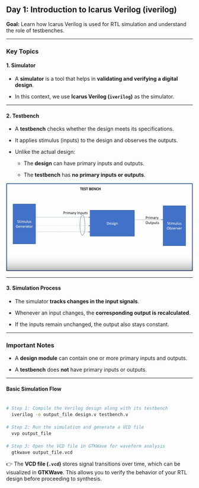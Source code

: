 ## **Day 1: Introduction to Icarus Verilog (iverilog)**

**Goal:** Learn how Icarus Verilog is used for RTL simulation and understand the role of testbenches.

---

### **Key Topics**

#### **1. Simulator**

- A **simulator** is a tool that helps in **validating and verifying a digital design**.
    
- In this context, we use **Icarus Verilog (`iverilog`)** as the simulator.
    

---

#### **2. Testbench**

- A **testbench** checks whether the design meets its specifications.
    
- It applies stimulus (inputs) to the design and observes the outputs.
    
- Unlike the actual design:
    
    - The **design** can have primary inputs and outputs.
        
    - The **testbench** has **no primary inputs or outputs**.

![Week_1/Day_1/Pictures/Testbench.png](https://github.com/KavinV125/KavinV_RISC-V-SoC-Tapeout-Program_VSD/blob/44eb8eba60827847d89900a6daf173d6fc72013b/week1/Day1/pictures/Testbench.png)

---

#### **3. Simulation Process**

- The simulator **tracks changes in the input signals**.
    
- Whenever an input changes, the **corresponding output is recalculated**.
    
- If the inputs remain unchanged, the output also stays constant.
    

---

### **Important Notes**

- A **design module** can contain one or more primary inputs and outputs.
    
- A **testbench** does **not** have primary inputs or outputs.
    

---

#### **Basic Simulation Flow**

```bash

# Step 1: Compile the Verilog design along with its testbench
  iverilog -o output_file design.v testbench.v

# Step 2: Run the simulation and generate a VCD file
  vvp output_file

# Step 3: Open the VCD file in GTKWave for waveform analysis
  gtkwave output_file.vcd

```

👉 The **VCD file (`.vcd`)** stores signal transitions over time, which can be visualized in **GTKWave**. This allows you to verify the behavior of your RTL design before proceeding to synthesis.
